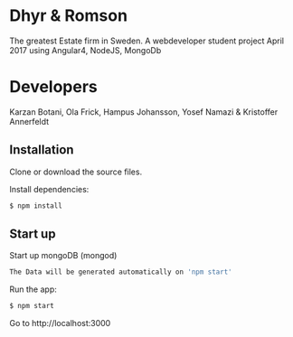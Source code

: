 # Dhyr & Romson 
The greatest Estate firm in Sweden. A webdeveloper student project April 2017 using Angular4, NodeJS, MongoDb

# Developers
Karzan Botani, Ola Frick, Hampus Johansson, Yosef Namazi & Kristoffer Annerfeldt

## Installation
Clone or download the source files.

Install dependencies:
```sh
$ npm install
```

## Start up
Start up mongoDB (mongod)
```sh
The Data will be generated automatically on 'npm start'
```
Run the app:
```sh
$ npm start
```
Go to http://localhost:3000